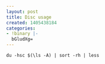 ```yaml
---
layout: post
title: Disc usage
created: 1405438184
categories:
- !binary |-
  bGludXg=
---
```

```
du -hsc $(\ls -A) | sort -rh | less
```

